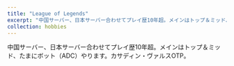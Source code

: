 ```yaml
---
title: "League of Legends"
excerpt: "中国サーバー、日本サーバー合わせてプレイ歴10年超。メインはトップ＆ミッド、たまにボット（ADC）やります。カサディン・ヴァルスOTP。<br/><img src='/images/hobbies/lol.jpg' style='max-width:500px; max-height:300px; width:auto; height:auto;'>"
collection: hobbies
---
```


中国サーバー、日本サーバー合わせてプレイ歴10年超。メインはトップ＆ミッド、たまにボット（ADC）やります。カサディン・ヴァルスOTP。
